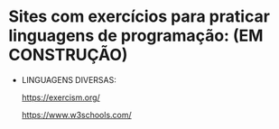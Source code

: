 # Sites com exercícios para praticar linguagens de programação: (EM CONSTRUÇÃO)

- LINGUAGENS DIVERSAS:
  
  https://exercism.org/
  
  https://www.w3schools.com/
